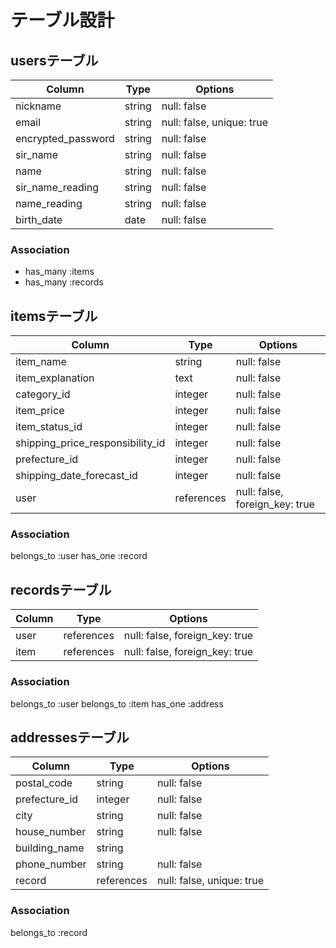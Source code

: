 # テーブル設計

## usersテーブル
| Column                    | Type     | Options                   |
| --------                  | ------   | -----------               |
| nickname                  | string   | null: false               |
| email                     | string   | null: false, unique: true |
| encrypted_password        | string   | null: false               |
| sir_name                  | string   | null: false               |
| name                      | string   | null: false               |
| sir_name_reading          | string   | null: false               |
| name_reading              | string   | null: false               |
| birth_date                | date     | null: false               |

### Association

- has_many :items
- has_many :records

## itemsテーブル
| Column                            | Type          | Options                        |
| -------------------------------   | ----------    | -----------------------------  |
| item_name                         | string        | null: false                    |
| item_explanation                  | text          | null: false                    |
| category_id                       | integer       | null: false                    |
| item_price                        | integer       | null: false                    |
| item_status_id                    | integer       | null: false                    |
| shipping_price_responsibility_id  | integer       | null: false                    |
| prefecture_id                     | integer       | null: false                    |
| shipping_date_forecast_id         | integer       | null: false                    |
| user                              | references    | null: false, foreign_key: true |


### Association

belongs_to :user
has_one    :record


## recordsテーブル
| Column                  | Type       | Options                        |
| --------------------    | ---------- | ------------------------------ |
| user                    | references | null: false, foreign_key: true |
| item                    | references | null: false, foreign_key: true |

### Association

belongs_to :user
belongs_to :item
has_one    :address


## addressesテーブル
| Column                  | Type       | Options                        |
| --------------------    | ---------- | ------------------------------ |
| postal_code             | string     | null: false                    |
| prefecture_id           | integer    | null: false                    |
| city                    | string     | null: false                    |
| house_number            | string     | null: false                    |
| building_name           | string     |                                |
| phone_number            | string     | null: false                    |
| record                  | references | null: false, unique: true      |

### Association

belongs_to :record